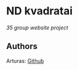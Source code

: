 # ND kvadratai

_35 group website project_

## Authors

Arturas: [Github](https://github.com/ArturasKi/4-nd-kvadratai)